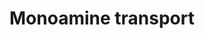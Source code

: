 ---
annotations:
- type: Pathway Ontology
  value: monoamine transport pathway
authors:
- Mkutmon
- MaintBot
- Eweitz
description: ''
last-edited: 2021-05-21
organisms:
- Bos taurus
redirect_from:
- /index.php/Pathway:WP3118
- /instance/WP3118
schema-jsonld:
- '@context': https://schema.org/
  '@id': https://wikipathways.github.io/pathways/WP3118.html
  '@type': Dataset
  creator:
    '@type': Organization
    name: WikiPathways
  description: ''
  keywords:
  - SLC5A7
  - FBXO32
  - reserpine
  - SCAMP2
  - SLC6A2
  - IL1R1
  - ADORA2A
  - TNFRSF11B
  - catecholamines
  - UNC13B
  - HEPES
  - PPP2CB
  - IL1B
  - serotonin
  - Hemicholinium-3
  - dopamine
  - TGFB1I1
  - SLC6A4
  - epinephrine
  - SB 203580
  - noradrenaline
  - TH
  - TPH2
  - TNF
  - INTB3
  - RBL2
  - SYN1
  - DBH
  - 4-Aminobutanoic acid
  - STX1A
  - NOS1
  - PVRL2
  - L-tryptophan
  - TDO2
  - Phorbol ester
  - CDC25C
  - MAPK14
  - TSC2
  - ACHE
  - citalopram
  - SLC6A3
  - HRH3
  - anisomycin
  - AMPH
  - SLC6A1
  - AGT
  license: CC0
  name: Monoamine transport
seo: CreativeWork
title: Monoamine transport
wpid: WP3118
---